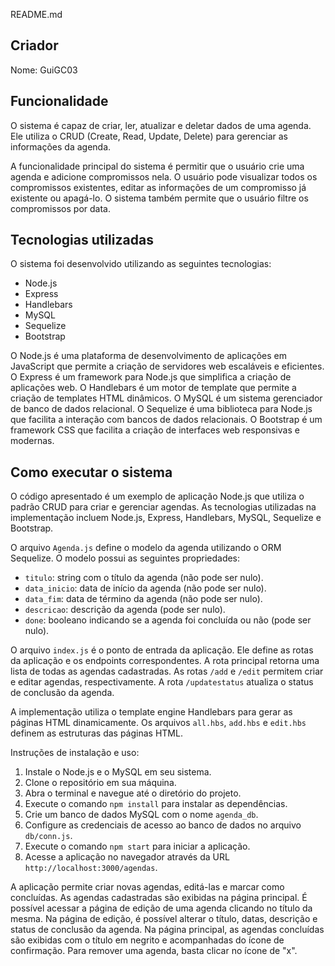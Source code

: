 <div class="relative flex w-[calc(100%-50px)] flex-col gap-1 md:gap-3 lg:w-[calc(100%-115px)]"><div class="flex flex-grow flex-col gap-3"><div class="min-h-[20px] flex flex-col items-start gap-4 whitespace-pre-wrap break-words"><div class="markdown prose w-full break-words dark:prose-invert dark"><p>README.md</p><h2>Criador</h2><p>Nome: GuiGC03</p><h2>Funcionalidade</h2><p>O sistema é capaz de criar, ler, atualizar e deletar dados de uma agenda. Ele utiliza o CRUD (Create, Read, Update, Delete) para gerenciar as informações da agenda.</p><p>A funcionalidade principal do sistema é permitir que o usuário crie uma agenda e adicione compromissos nela. O usuário pode visualizar todos os compromissos existentes, editar as informações de um compromisso já existente ou apagá-lo. O sistema também permite que o usuário filtre os compromissos por data.</p><h2>Tecnologias utilizadas</h2><p>O sistema foi desenvolvido utilizando as seguintes tecnologias:</p><ul><li>Node.js</li><li>Express</li><li>Handlebars</li><li>MySQL</li><li>Sequelize</li><li>Bootstrap</li></ul><p>O Node.js é uma plataforma de desenvolvimento de aplicações em JavaScript que permite a criação de servidores web escaláveis e eficientes. O Express é um framework para Node.js que simplifica a criação de aplicações web. O Handlebars é um motor de template que permite a criação de templates HTML dinâmicos. O MySQL é um sistema gerenciador de banco de dados relacional. O Sequelize é uma biblioteca para Node.js que facilita a interação com bancos de dados relacionais. O Bootstrap é um framework CSS que facilita a criação de interfaces web responsivas e modernas.</p><h2>Como executar o sistema</h2><div class="markdown prose w-full break-words dark:prose-invert dark"><p>O código apresentado é um exemplo de aplicação Node.js que utiliza o padrão CRUD para criar e gerenciar agendas. As tecnologias utilizadas na implementação incluem Node.js, Express, Handlebars, MySQL, Sequelize e Bootstrap.</p><p>O arquivo <code>Agenda.js</code> define o modelo da agenda utilizando o ORM Sequelize. O modelo possui as seguintes propriedades:</p><ul><li><code>titulo</code>: string com o título da agenda (não pode ser nulo).</li><li><code>data_inicio</code>: data de início da agenda (não pode ser nulo).</li><li><code>data_fim</code>: data de término da agenda (não pode ser nulo).</li><li><code>descricao</code>: descrição da agenda (pode ser nulo).</li><li><code>done</code>: booleano indicando se a agenda foi concluída ou não (pode ser nulo).</li></ul><p>O arquivo <code>index.js</code> é o ponto de entrada da aplicação. Ele define as rotas da aplicação e os endpoints correspondentes. A rota principal retorna uma lista de todas as agendas cadastradas. As rotas <code>/add</code> e <code>/edit</code> permitem criar e editar agendas, respectivamente. A rota <code>/updatestatus</code> atualiza o status de conclusão da agenda.</p><p>A implementação utiliza o template engine Handlebars para gerar as páginas HTML dinamicamente. Os arquivos <code>all.hbs</code>, <code>add.hbs</code> e <code>edit.hbs</code> definem as estruturas das páginas HTML.</p><p>Instruções de instalação e uso:</p><ol><li>Instale o Node.js e o MySQL em seu sistema.</li><li>Clone o repositório em sua máquina.</li><li>Abra o terminal e navegue até o diretório do projeto.</li><li>Execute o comando <code>npm install</code> para instalar as dependências.</li><li>Crie um banco de dados MySQL com o nome <code>agenda_db</code>.</li><li>Configure as credenciais de acesso ao banco de dados no arquivo <code>db/conn.js</code>.</li><li>Execute o comando <code>npm start</code> para iniciar a aplicação.</li><li>Acesse a aplicação no navegador através da URL <code>http://localhost:3000/agendas</code>.</li></ol><p>A aplicação permite criar novas agendas, editá-las e marcar como concluídas. As agendas cadastradas são exibidas na página principal. É possível acessar a página de edição de uma agenda clicando no título da mesma. Na página de edição, é possível alterar o título, datas, descrição e status de conclusão da agenda. Na página principal, as agendas concluídas são exibidas com o título em negrito e acompanhadas do ícone de confirmação. Para remover uma agenda, basta clicar no ícone de "x".</p></div>
